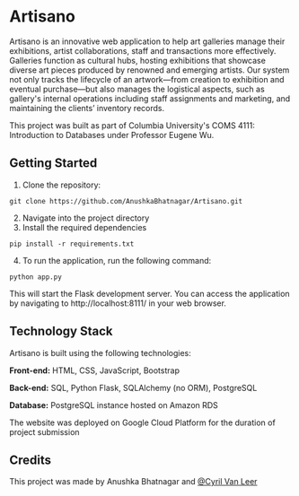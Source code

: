 # Artisano

Artisano is an innovative web application to help art galleries manage their exhibitions, artist collaborations, staff and transactions more effectively. Galleries function as cultural hubs, hosting exhibitions that showcase diverse art pieces produced by renowned and emerging artists. Our system not only tracks the lifecycle of an artwork—from creation to exhibition and eventual purchase—but also manages the logistical aspects, such as gallery's internal operations including staff assignments and marketing, and maintaining the clients’ inventory records.

This project was built as part of Columbia University's COMS 4111: Introduction to Databases under Professor Eugene Wu.

## Getting Started


1. Clone the repository:
```
git clone https://github.com/AnushkaBhatnagar/Artisano.git
```

2. Navigate into the project directory
3. Install the required dependencies
```
pip install -r requirements.txt
```

4. To run the application, run the following command:
```
python app.py
```

This will start the Flask development server. You can access the application by navigating to http://localhost:8111/ in your web browser.

## Technology Stack
Artisano is built using the following technologies:

**Front-end:** HTML, CSS, JavaScript, Bootstrap

**Back-end:** SQL, Python Flask, SQLAlchemy (no ORM), PostgreSQL

**Database:** PostgreSQL instance hosted on Amazon RDS

The website was deployed on Google Cloud Platform for the duration of project submission

## Credits

This project was made by Anushka Bhatnagar and [@Cyril Van Leer](https://github.com/Cyril27) 
